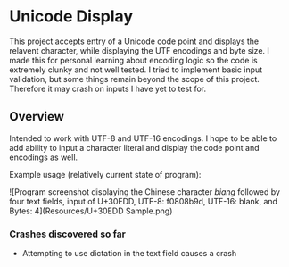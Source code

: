 #  Unicode Display

This project accepts entry of a Unicode code point and displays the relavent character, while displaying the UTF encodings and byte size. I made this for personal learning about encoding logic so the code is extremely clunky and not well tested. I tried to implement basic input validation, but some things remain beyond the scope of this project. Therefore it may crash on inputs I have yet to test for.

## Overview

Intended to work with UTF-8 and UTF-16 encodings. I hope to be able to add ability to input a 
character literal and display the code point and encodings as well.

Example usage (relatively current state of program):

![Program screenshot displaying the Chinese character *biang* followed by four text fields, input of U+30EDD, UTF-8: f0808b9d, UTF-16: blank, and Bytes: 4](Resources/U+30EDD Sample.png)

### Crashes discovered so far
- Attempting to use dictation in the text field causes a crash
